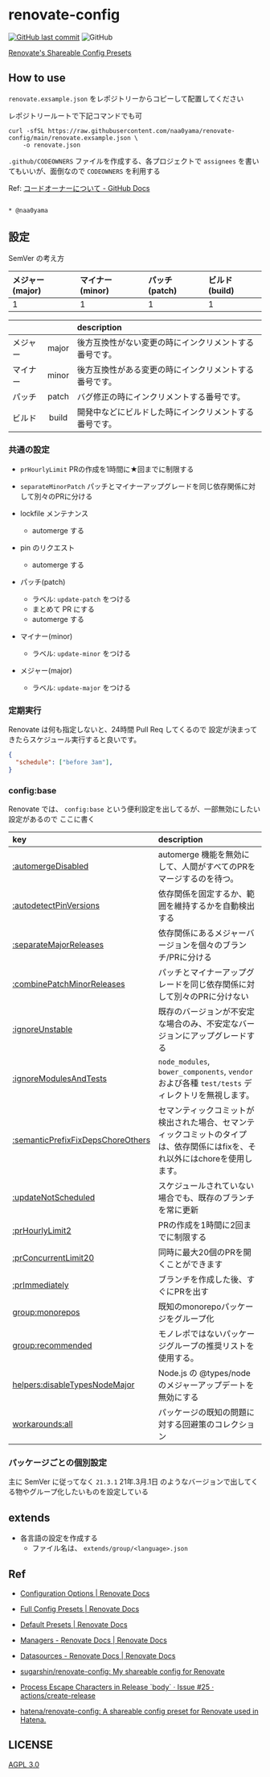 # renovate-config

[![GitHub last commit](https://img.shields.io/github/last-commit/naa0yama/renovate-config.svg)](https://github.com/naa0yama/renovate-config)
![GitHub](https://img.shields.io/github/license/naa0yama/renovate-config)

[Renovate's Shareable Config Presets](https://docs.renovatebot.com/config-presets/)

## How to use

`renovate.exsample.json` をレポジトリーからコピーして配置してください

レポジトリールートで下記コマンドでも可

```shell
curl -sfSL https://raw.githubusercontent.com/naa0yama/renovate-config/main/renovate.exsample.json \
    -o renovate.json

```

`.github/CODEOWNERS` ファイルを作成する、各プロジェクトで `assignees` を書いてもいいが、面倒なので `CODEOWNERS`
を利用する

Ref: [コードオーナーについて \- GitHub Docs](https://docs.github.com/ja/github/creating-cloning-and-archiving-repositories/about-code-owners)

```

* @naa0yama

```

## 設定

SemVer の考え方

| メジャー(major) | マイナー(minor) | パッチ(patch) | ビルド(build) |
| :-------------- | :-------------- | :------------ | :------------ |
| 1               | 1               | 1             | 1             |


|          |       | description                                            |
| :------- | :---: | :----------------------------------------------------- |
| メジャー | major | 後方互換性がない変更の時にインクリメントする番号です。 |
| マイナー | minor | 後方互換性がある変更の時にインクリメントする番号です。 |
| パッチ   | patch | バグ修正の時にインクリメントする番号です。             |
| ビルド   | build | 開発中などにビルドした時にインクリメントする番号です。 |


### 共通の設定

* `prHourlyLimit` PRの作成を1時間に★回までに制限する
* `separateMinorPatch` パッチとマイナーアップグレードを同じ依存関係に対して別々のPRに分ける

* lockfile メンテナンス
    * automerge する

* pin のリクエスト
    * automerge する

* パッチ(patch)
    * ラベル: `update-patch` をつける
    * まとめて PR にする
    * automerge する

* マイナー(minor)
    * ラベル: `update-minor` をつける

* メジャー(major)
    * ラベル: `update-major` をつける

### 定期実行

Renovate は何も指定しないと、24時間 Pull Req してくるので
設定が決まってきたらスケジュール実行すると良いです。

```json
{
  "schedule": ["before 3am"],
}

```

### config:base

Renovate では、 `config:base` という便利設定を出してるが、一部無効にしたい設定があるので
ここに書く

| key                                                                                                                 | description                                                                                                                  |
| :------------------------------------------------------------------------------------------------------------------ | :--------------------------------------------------------------------------------------------------------------------------- |
| [:automergeDisabled](https://docs.renovatebot.com/presets-default/#automergedisabled)                               | automerge 機能を無効にして、人間がすべてのPRをマージするのを待つ。                                                           |
| [:autodetectPinVersions](https://docs.renovatebot.com/presets-default/#autodetectpinversions)                       | 依存関係を固定するか、範囲を維持するかを自動検出する                                                                         |
| [:separateMajorReleases](https://docs.renovatebot.com/presets-default/#separatemajorreleases)                       | 依存関係にあるメジャーバージョンを個々のブランチ/PRに分ける                                                                  |
| [:combinePatchMinorReleases](https://docs.renovatebot.com/presets-default/#combinepatchminorreleases)               | パッチとマイナーアップグレードを同じ依存関係に対して別々のPRに分けない                                                       |
| [:ignoreUnstable](https://docs.renovatebot.com/presets-default/#ignoreunstable)                                     | 既存のバージョンが不安定な場合のみ、不安定なバージョンにアップグレードする                                                   |
| [:ignoreModulesAndTests](https://docs.renovatebot.com/presets-default/#ignoremodulesandtests)                       | `node_modules`, `bower_components`, `vendor` および各種 `test/tests` ディレクトリを無視します。                              |
| [:semanticPrefixFixDepsChoreOthers](https://docs.renovatebot.com/presets-default/#semanticprefixfixdepschoreothers) | セマンティックコミットが検出された場合、セマンティックコミットのタイプは、依存関係にはfixを、それ以外にはchoreを使用します。 |
| [:updateNotScheduled](https://docs.renovatebot.com/presets-default/#updatenotscheduled)                             | スケジュールされていない場合でも、既存のブランチを常に更新                                                                   |
| [:prHourlyLimit2](https://docs.renovatebot.com/presets-default/#prhourlylimit2)                                     | PRの作成を1時間に2回までに制限する                                                                                           |
| [:prConcurrentLimit20](https://docs.renovatebot.com/presets-default/#prconcurrentlimit20)                           | 同時に最大20個のPRを開くことができます                                                                                       |
| [:prImmediately](https://docs.renovatebot.com/presets-default/#primmediately)                                       | ブランチを作成した後、すぐにPRを出す                                                                                         |
| [group:monorepos](https://docs.renovatebot.com/presets-group/#groupmonorepos)                                       | 既知のmonorepoパッケージをグループ化                                                                                         |
| [group:recommended](https://docs.renovatebot.com/presets-group/#grouprecommended)                                   | モノレポではないパッケージグループの推奨リストを使用する。                                                                   |
| [helpers:disableTypesNodeMajor](https://docs.renovatebot.com/presets-helpers/#helpersdisabletypesnodemajor)         | Node.js の @types/node のメジャーアップデートを無効にする                                                                    |
| [workarounds:all](https://docs.renovatebot.com/presets-workarounds/#workaroundsall)                                 | パッケージの既知の問題に対する回避策のコレクション                                                                           |



### パッケージごとの個別設定

主に SemVer に従ってなく `21.3.1` 21年.3月.1日 のようなバージョンで出してくる物やグループ化したいものを設定している

## extends

* 各言語の設定を作成する
    * ファイル名は、 `extends/group/<language>.json`

## Ref

* [Configuration Options \| Renovate Docs](https://docs.renovatebot.com/configuration-options/)
* [Full Config Presets \| Renovate Docs](https://docs.renovatebot.com/presets-config/)
* [Default Presets \| Renovate Docs](https://docs.renovatebot.com/presets-default/)
* [Managers \- Renovate Docs \| Renovate Docs](https://docs.renovatebot.com/modules/manager/)
* [Datasources \- Renovate Docs \| Renovate Docs](https://docs.renovatebot.com/modules/datasource/)


* [sugarshin/renovate\-config: My shareable config for Renovate](https://github.com/sugarshin/renovate-config)
* [Process Escape Characters in Release \`body\` · Issue \#25 · actions/create\-release](https://github.com/actions/create-release/issues/25)
* [hatena/renovate\-config: A shareable config preset for Renovate used in Hatena\.](https://github.com/hatena/renovate-config)

## LICENSE

[AGPL 3.0](LICENSE)
